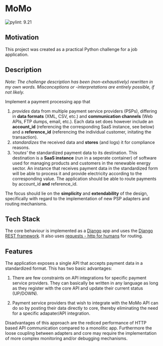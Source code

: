 # MoMo 

![pylint: 9.21](https://img.shields.io/badge/pylint-9.21-green.svg)

## Motivation
This project was created as a practical Python challenge for a job application.

## Description

*Note: The challenge description has been (non-exhaustively) rewritten in my own words. Misconceptions or -interpretations are entirely possible, if not likely.*

Implement a payment processing app that 

1. *provides* data from multiple payment service providers (PSPs), differing in **data formats** (XML, CSV, etc.) and **communication channels** (Web APIs, FTP dumps, email, etc.). Each data set does however include an **account_id** (referencing the corresponding SaaS instance, see below) and a **reference_id** (referencing the individual customer, initating the transaction).
2. *standardizes* the received data and **stores** (and logs) it for compliance reasons.
3. *'routes'* the standardized payment data to its destination. This destination is a **SaaS instance** (run in a seperate container) of software used for managing products and customers in the renewable energy sector. An instance that receives payment data in the standardized form will be able to process it and provide electricity according to the corresponding value. The application should be able to route payments by account_id **and** reference_id.

The focus should lie on the **simplicity** and **extendability** of the design, specifically with regard to the implementation of new PSP adapters and routing mechanisms.

## Tech Stack

The core behaviour is implemented as a [Django](https://www.djangoproject.com/) app and uses the [Django REST framework](http://www.django-rest-framework.org/). It also uses [requests - http for humans](http://docs.python-requests.org/en/master/) for routing.

## Features

The application exposes a single API that accepts payment data in a standardized format. This has two basic advantages:

1. There are few constraints on API integrations for specific payment service providers. They can basically be written in any language as long as they register with the core API and update their current status (UP/DOWN).

2. Payment service providers that wish to integrate with the MoMo API can do so by posting their data directly to core, thereby eliminating the need for a specific adapater/API integration.

Disadvantages of this approach are the rediced performance of HTTP based API communication compared to a monolitic app. Furthermore the loose coupling between adapters and core may require the implementation of more complex monitoring and/or debugging mechanisms.
